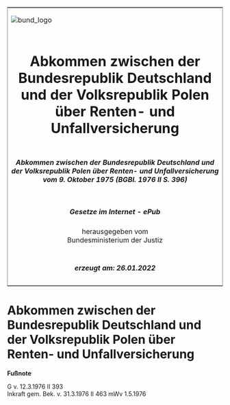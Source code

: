 <span id="DECKBLATT.html"></span>

<table border="0" frame="border" width="100%">

<tr valign="top">

<td align="left">

![bund\_logo](BfJ_2021_Web_de_de.gif)

</td>

<td align="right">

 

</td>

</tr>

<tr align="center" valign="middle">

<td colspan="2">

# Abkommen zwischen der Bundesrepublik Deutschland und der Volksrepublik Polen über Renten- und Unfallversicherung

</td>

</tr>

<tr align="center" valign="middle">

<td colspan="2">

##### Abkommen zwischen der Bundesrepublik Deutschland und der Volksrepublik Polen über Renten- und Unfallversicherung vom 9. Oktober 1975 (BGBl. 1976 II S. 396)

</td>

</tr>

<tr align="center" valign="middle">

<td colspan="2">

  
  

##### Gesetze im Internet - ePub  
  
herausgegeben vom  
Bundesministerium der Justiz

</td>

</tr>

<tr align="center" valign="bottom">

<td colspan="2">

  
  

##### erzeugt am: 26.01.2022

</td>

</tr>

</table>

<span id="BJNR203960976.html"></span>

# Abkommen zwischen der Bundesrepublik Deutschland und der Volksrepublik Polen über Renten- und Unfallversicherung

<div>

  
**Fußnote**

<div class="jnhtml">

<div>

<div class="jurAbsatz">

G v. 12.3.1976 II 393  
Inkraft gem. Bek. v. 31.3.1976 II 463 mWv 1.5.1976

</div>

</div>

</div>

</div>
